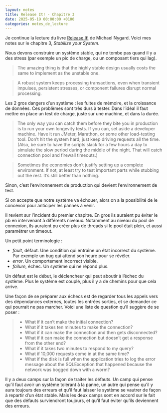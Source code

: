 ```yaml
---
layout: notes
title: Release It! - Chapitre 3
date: 2025-05-19 00:00:00 +0100
categories: notes_de_lecture
---
```

Je continue la lecture du livre [Release It!](https://pragprog.com/titles/mnee2/release-it-second-edition/) de Michael Nygard. 
Voici mes notes sur le chapitre 3, _Stabilize your System_. 

Nous devons construire un système stable, qui ne tombe pas quand il y a des stress (par exemple  un pic de charge, ou un composant tiers qui lag). 

> The amazing thing is that the highly stable design usually costs the same to implement as the unstable one.  

> A robust system keeps processing transactions, even when transient impulses, persistent stresses, or component failures disrupt normal processing. 

Les 2 gros dangers d’un système : les fuites de mémoire, et la croissance de données. 
Ces problèmes sont très durs à tester. 
Dans l’idéal il faut mettre en place un test de charge, juste sur une machine, et dans la durée. 

> The only way you can catch them before they bite you in production is to run your own longevity tests. 
> If you can, set aside a developer machine. 
> Have it run JMeter, Marathon, or some other load-testing tool. 
> Don’t hit the system hard; just keep driving requests all the time.  
> (Also, be sure to have the scripts slack for a few hours a day to simulate the slow period during the middle of the night. 
> That will catch connection pool and firewall timeouts.)

> Sometimes the economics don’t justify setting up a complete environment. 
> If not, at least try to test important parts while stubbing out the rest. 
> It’s still better than nothing. 

Sinon, c’est l’environnement de production qui devient l’environnement de test. 

Si on accepte que notre système va échouer, alors on a la possibilité de le concevoir pour anticiper les pannes à venir. 

Il revient sur l’incident du premier chapitre. 
En gros ils auraient pu éviter le pb en intervenant à différents niveaux. 
Notamment au niveau du pool de connexion, ils auraient pu créer plus de threads si le pool était plein, et aussi paramétrer un timeout. 

Un petit point terminologie : 
- *fault*, défaut. 
Une condition qui entraîne un état incorrect du système. 
Par exemple un bug qui attend son heure pour se révéler.
- *error*. 
Un comportement incorrect visible.
- *failure,* échec. 
Un système qui ne répond plus.

Un défaut est le début, le déclencheur qui peut aboutir à l’échec du système. 
Plus le système est couplé, plus il y a de chemins pour que cela arrive.

Une façon de se préparer aux échecs est de regarder tous les appels vers des dépendances externes, toutes les entrées sorties, et se demander ce qui pourrait ne pas marcher. 
Voici une liste de question qu’il suggère de se poser :

> - What if it can’t make the initial connection?
> - What if it takes ten minutes to make the connection?
> - What if it can make the connection and then gets disconnected?
> - What if it can make the connection but doesn’t get a response from the other end?
> - What if it takes two minutes to respond to my query?
> - What if 10,000 requests come in at the same time?
> - What if the disk is full when the application tries to log the error message about the SQLException that happened because the network was bogged down with a worm?

Il y a deux camps sur la façon de traiter les défauts. 
Un camp qui pense qu’il faut avoir un système tolérant à la panne, un autre qui pense qu’il y aura toujours des erreurs et qu’il faut laisser le système se vautrer de façon à repartir d’un état stable. 
Mais les deux camps sont en accord sur le fait que des défauts surviendront toujours, et qu’il faut éviter qu’ils deviennent des erreurs. 
